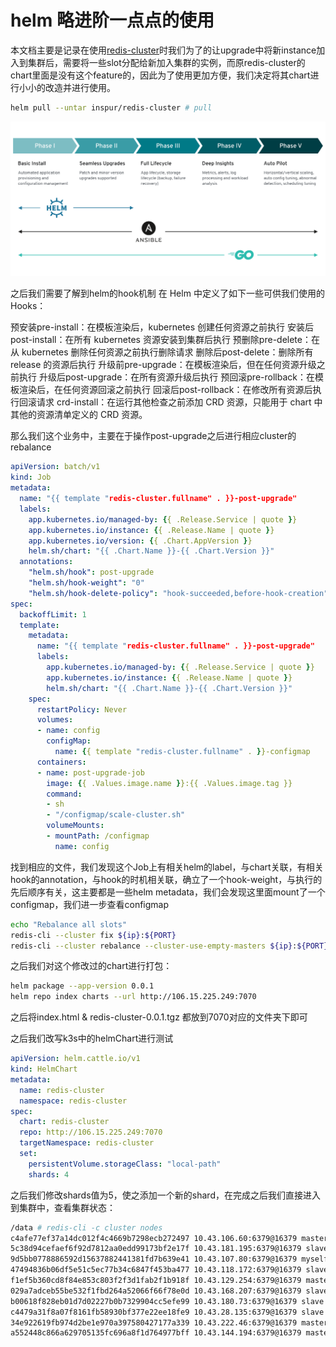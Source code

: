 # helm 略进阶一点点的使用

本文档主要是记录在使用[redis-cluster](https://hub.helm.sh/charts/inspur/redis-cluster)时我们为了的让upgrade中将新instance加入到集群后，需要将一些slot分配给新加入集群的实例，而原redis-cluster的chart里面是没有这个feature的，因此为了使用更加方便，我们决定将其chart进行小小的改造并进行使用。

```bash
helm pull --untar inspur/redis-cluster # pull
```

![helm-ansible-operator](./images/helm-ansible-operator.png)

之后我们需要了解到helm的hook机制
在 Helm 中定义了如下一些可供我们使用的 Hooks：

预安装pre-install：在模板渲染后，kubernetes 创建任何资源之前执行
安装后post-install：在所有 kubernetes 资源安装到集群后执行
预删除pre-delete：在从 kubernetes 删除任何资源之前执行删除请求
删除后post-delete：删除所有 release 的资源后执行
升级前pre-upgrade：在模板渲染后，但在任何资源升级之前执行
升级后post-upgrade：在所有资源升级后执行
预回滚pre-rollback：在模板渲染后，在任何资源回滚之前执行
回滚后post-rollback：在修改所有资源后执行回滚请求
crd-install：在运行其他检查之前添加 CRD 资源，只能用于 chart 中其他的资源清单定义的 CRD 资源。

那么我们这个业务中，主要在于操作post-upgrade之后进行相应cluster的rebalance

```yaml
apiVersion: batch/v1
kind: Job
metadata:
  name: "{{ template "redis-cluster.fullname" . }}-post-upgrade"
  labels:
    app.kubernetes.io/managed-by: {{ .Release.Service | quote }}
    app.kubernetes.io/instance: {{ .Release.Name | quote }}
    app.kubernetes.io/version: {{ .Chart.AppVersion }}
    helm.sh/chart: "{{ .Chart.Name }}-{{ .Chart.Version }}"
  annotations:
    "helm.sh/hook": post-upgrade
    "helm.sh/hook-weight": "0"
    "helm.sh/hook-delete-policy": "hook-succeeded,before-hook-creation"
spec:
  backoffLimit: 1
  template:
    metadata:
      name: "{{ template "redis-cluster.fullname" . }}-post-upgrade"
      labels:
        app.kubernetes.io/managed-by: {{ .Release.Service | quote }}
        app.kubernetes.io/instance: {{ .Release.Name | quote }}
        helm.sh/chart: "{{ .Chart.Name }}-{{ .Chart.Version }}"
    spec:
      restartPolicy: Never
      volumes:
      - name: config
        configMap:
          name: {{ template "redis-cluster.fullname" . }}-configmap
      containers:
      - name: post-upgrade-job
        image: {{ .Values.image.name }}:{{ .Values.image.tag }}
        command:
        - sh
        - "/configmap/scale-cluster.sh"
        volumeMounts:
        - mountPath: /configmap
          name: config

```

找到相应的文件，我们发现这个Job上有相关helm的label，与chart关联，有相关hook的annotation，与hook的时机相关联，确立了一个hook-weight，与执行的先后顺序有关，这主要都是一些helm metadata，我们会发现这里面mount了一个configmap，我们进一步查看configmap

```sh
echo "Rebalance all slots"
redis-cli --cluster fix ${ip}:${PORT}
redis-cli --cluster rebalance --cluster-use-empty-masters ${ip}:${PORT}
```

之后我们对这个修改过的chart进行打包：

```sh
helm package --app-version 0.0.1
helm repo index charts --url http://106.15.225.249:7070
```

之后将index.html & redis-cluster-0.0.1.tgz 都放到7070对应的文件夹下即可

之后我们改写k3s中的helmChart进行测试

```yaml
apiVersion: helm.cattle.io/v1
kind: HelmChart
metadata:
  name: redis-cluster
  namespace: redis-cluster
spec:
  chart: redis-cluster
  repo: http://106.15.225.249:7070
  targetNamespace: redis-cluster
  set:
    persistentVolume.storageClass: "local-path"
    shards: 4
```

之后我们修改shards值为5，使之添加一个新的shard，在完成之后我们直接进入到集群中，查看集群状态：

```sh
/data # redis-cli -c cluster nodes
c4afe77ef37a14dc012f4c4669b7298ecb272497 10.43.106.60:6379@16379 master - 0 1576914127514 3 connected 9012-12287
5c38d94cefaef6f92d7812aa0edd99173bf2e17f 10.43.181.195:6379@16379 slave a552448c866a629705135fc696a8f1d764977bff 0 1576914127515 2 connected
9d5bb0778886592d15637882441381fd7b639e41 10.43.107.80:6379@16379 myself,master - 0 1576914124000 5 connected 0-819 4096-4915 8192-9011 12288-13107
47494836b06df5e51c5ec77b34c6847f453ba477 10.43.118.172:6379@16379 slave f1ef5b360cd8f84e853c803f2f3d1fab2f1b918f 0 1576914126000 4 connected
f1ef5b360cd8f84e853c803f2f3d1fab2f1b918f 10.43.129.254:6379@16379 master - 0 1576914127415 4 connected 13108-16383
029a7adceb55be532f1fbd264a52066f66f78e0d 10.43.168.207:6379@16379 slave 9d5bb0778886592d15637882441381fd7b639e41 0 1576914126000 5 connected
b00618f828eb01d7d02227b0b7329904cc5efe99 10.43.180.73:6379@16379 slave 34e922619fb974d2be1e970a397580427177a339 0 1576914126000 1 connected
c4479a31f8a07f8161fb58930bf377e22ee18fe9 10.43.28.135:6379@16379 slave c4afe77ef37a14dc012f4c4669b7298ecb272497 0 1576914125411 3 connected
34e922619fb974d2be1e970a397580427177a339 10.43.222.46:6379@16379 master - 0 1576914126413 1 connected 820-4095
a552448c866a629705135fc696a8f1d764977bff 10.43.144.194:6379@16379 master - 0 1576914126513 2 connected 4916-8191

```

